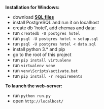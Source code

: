
**Installation for Windows:**
- download [**SQL files**](https://drive.google.com/open?id=0B-KuNr2EmapuNmpWaC0zV21KT2M)
- install PostgreSQL and run it on localhost
- create db 'hotel', add chemas and data:
- run `createdb -U postgres hotel`
- run `psql -U postgres hotel < setup.sql`
- run `psql -U postgres hotel < data.sql`
- install python 3.* and pip
- go to the root of this project
- run `pip install virtualenv`
- run `virtualenv venv`
- run `venv\Scripts\activate.bat`
- run `pip install -r requirements`
    
**To launch the web-server:**
- run `python run.py`
- open `http://localhost/`
